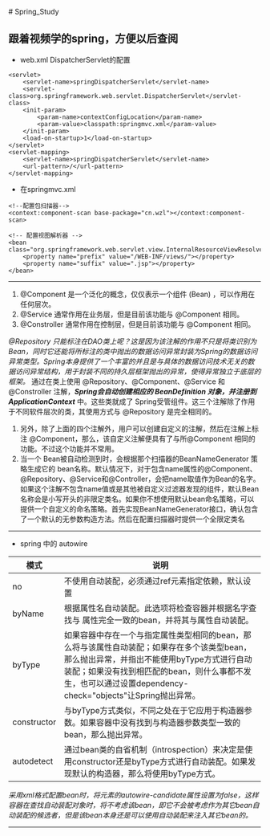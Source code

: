 ﻿﻿# Spring_Study

## 跟着视频学的spring，方便以后查阅

+ web.xml  DispatcherServlet的配置
```
<servlet>
	<servlet-name>springDispatcherServlet</servlet-name>
	<servlet-class>org.springframework.web.servlet.DispatcherServlet</servlet-class>
	<init-param>
		<param-name>contextConfigLocation</param-name>
		<param-value>classpath:springmvc.xml</param-value>
	</init-param>
	<load-on-startup>1</load-on-startup>
</servlet>
<servlet-mapping>
	<servlet-name>springDispatcherServlet</servlet-name>
	<url-pattern>/</url-pattern>
</servlet-mapping>
```
+ 在springmvc.xml
```
<!--配置包扫描器-->
<context:component-scan base-package="cn.wzl"></context:component-scan>
```

```
<!-- 配置视图解析器 -->
<bean class="org.springframework.web.servlet.view.InternalResourceViewResolver">
	<property name="prefix" value="/WEB-INF/views/"></property>
	<property name="suffix" value=".jsp"></property>
</bean>
```

---

1. @Component 是一个泛化的概念，仅仅表示一个组件 (Bean) ，可以作用在任何层次。
2. @Service 通常作用在业务层，但是目前该功能与 @Component 相同。
3. @Constroller 通常作用在控制层，但是目前该功能与 @Component 相同。

*@Repository 只能标注在DAO类上呢？这是因为该注解的作用不只是将类识别为Bean，同时它还能将所标注的类中抛出的数据访问异常封装为Spring的数据访问异常类型。Spring本身提供了一个丰富的并且是与具体的数据访问技术无关的数据访问异常结构，用于封装不同的持久层框架抛出的异常，使得异常独立于底层的框架。*
通过在类上使用 @Repository、@Component、@Service 和 @Constroller 注解，***Spring会自动创建相应的 BeanDefinition 对象，并注册到 ApplicationContext*** 中。这些类就成了 Spring受管组件。这三个注解除了作用于不同软件层次的类，其使用方式与 @Repository 是完全相同的。


1. 另外，除了上面的四个注解外，用户可以创建自定义的注解，然后在注解上标注 @Component，那么，该自定义注解便具有了与所@Component 相同的功能。不过这个功能并不常用。
2. 当一个 Bean被自动检测到时，会根据那个扫描器的BeanNameGenerator 策略生成它的 bean名称。默认情况下，对于包含name属性的@Component、@Repository、@Service和@Controller，会把name取值作为Bean的名字。如果这个注解不包含name值或是其他被自定义过滤器发现的组件，默认Bean名称会是小写开头的非限定类名。如果你不想使用默认bean命名策略，可以提供一个自定义的命名策略。首先实现BeanNameGenerator接口，确认包含了一个默认的无参数构造方法。然后在配置扫描器时提供一个全限定类名

----

+ spring 中的 autowire


|模式|说明|
|----|----|
| no | 不使用自动装配，必须通过ref元素指定依赖，默认设置 |
| byName | 根据属性名自动装配。此选项将检查容器并根据名字查找与   属性完全一致的bean，并将其与属性自动装配。 |
|byType| 如果容器中存在一个与指定属性类型相同的bean，那么将与该属性自动装配；如果存在多个该类型bean，那么抛出异常，并指出不能使用byType方式进行自动装配；如果没有找到相匹配的bean，则什么事都不发生，也可以通过设置dependency-check="objects"让Spring抛出异常。|
|constructor| 与byType方式类似，不同之处在于它应用于构造器参数。如果容器中没有找到与构造器参数类型一致的bean，那么抛出异常。|
|autodetect|通过bean类的自省机制（introspection）来决定是使用constructor还是byType方式进行自动装配。如果发现默认的构造器，那么将使用byType方式。|

*采用xml格式配置bean时，将<bean/>元素的autowire-candidate属性设置为false，这样容器在查找自动装配对象时，将不考虑该bean，即它不会被考虑作为其它bean自动装配的候选者，但是该bean本身还是可以使用自动装配来注入其它bean的。*

----










